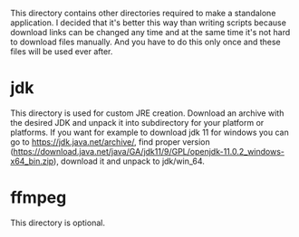 This directory contains other directories required to make a standalone application. I decided that it's 
better this way than writing scripts because download links can be changed any time and at the same time
it's not hard to download files manually. And you have to do this only once and these files will be used ever after.

# jdk
This directory is used for custom JRE creation. Download an archive with the desired JDK and unpack it into subdirectory
for your platform or platforms. If you want for example to download jdk 11 for windows you can go to 
https://jdk.java.net/archive/, find proper version 
(https://download.java.net/java/GA/jdk11/9/GPL/openjdk-11.0.2_windows-x64_bin.zip), download it and unpack to
jdk/win_64.

# ffmpeg
This directory is optional. 
